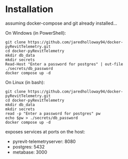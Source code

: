 # Installation

assuming docker-compose and git already installed...

On Windows (in PowerShell):
```
git clone https://github.com/jaredholloway94/docker-pyRevitTelemetry.git
cd docker-pyRevitTelemetry
mkdir db_data
mkdir secrets
Read-Host "Enter a password for postgres" | out-file ./secrets/db_password
docker compose up -d
```

On Linux (in bash):
```
git clone https://github.com/jaredholloway94/docker-pyRevitTelemetry.git
cd docker-pyRevitTelemetry
mkdir db_data
mkdir secrets
read -p "Enter a password for postgres" pw
echo $pw > ./secrets/db_password
docker compose up -d
```


exposes services at ports on the host:
- pyrevit-telemetryserver: 8080
- postgres: 5432
- metabase: 3000
